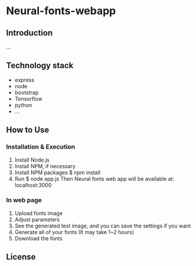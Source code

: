 # Neural-fonts-webapp


Introduction
---
...

Technology stack
-----
* express
* node
* bootstrap
* Tensorflow
* python
* ...

How to Use
----------
### Installation & Execution
1. Install Node.js
2. Install NPM, if necessary
3. Install NPM packages
	$ npm install
4. Run
	$ node app.js
Then Neural fonts web app will be available at: localhost:3000

### In web page
1. Upload fonts image
2. Adjust parameters
3. See the generated test image, and you can save the settings if you want
4. Generate all of your fonts (It may take 1~2 hours)
5. Download the fonts

License
-----
